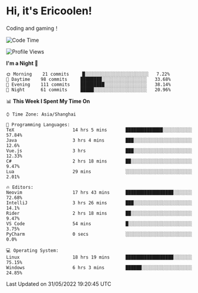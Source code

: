 # Hi, it's Ericoolen!
Coding and gaming！

<!--START_SECTION:waka-->
![Code Time](http://img.shields.io/badge/Code%20Time-301%20hrs%209%20mins-blue)

![Profile Views](http://img.shields.io/badge/Profile%20Views-3-blue)

**I'm a Night 🦉** 

```text
🌞 Morning    21 commits     █░░░░░░░░░░░░░░░░░░░░░░░░   7.22% 
🌆 Daytime    98 commits     ████████░░░░░░░░░░░░░░░░░   33.68% 
🌃 Evening    111 commits    █████████░░░░░░░░░░░░░░░░   38.14% 
🌙 Night      61 commits     █████░░░░░░░░░░░░░░░░░░░░   20.96%

```


📊 **This Week I Spent My Time On** 

```text
⌚︎ Time Zone: Asia/Shanghai

💬 Programming Languages: 
TeX                      14 hrs 5 mins       ██████████████░░░░░░░░░░░   57.84% 
Java                     3 hrs 4 mins        ███░░░░░░░░░░░░░░░░░░░░░░   12.6% 
Vue.js                   3 hrs               ███░░░░░░░░░░░░░░░░░░░░░░   12.33% 
C#                       2 hrs 18 mins       ██░░░░░░░░░░░░░░░░░░░░░░░   9.47% 
Lua                      29 mins             ░░░░░░░░░░░░░░░░░░░░░░░░░   2.01%

🔥 Editors: 
Neovim                   17 hrs 43 mins      ██████████████████░░░░░░░   72.68% 
IntelliJ                 3 hrs 26 mins       ███░░░░░░░░░░░░░░░░░░░░░░   14.1% 
Rider                    2 hrs 18 mins       ██░░░░░░░░░░░░░░░░░░░░░░░   9.47% 
VS Code                  54 mins             █░░░░░░░░░░░░░░░░░░░░░░░░   3.75% 
PyCharm                  0 secs              ░░░░░░░░░░░░░░░░░░░░░░░░░   0.0%

💻 Operating System: 
Linux                    18 hrs 19 mins      ██████████████████░░░░░░░   75.15% 
Windows                  6 hrs 3 mins        ██████░░░░░░░░░░░░░░░░░░░   24.85%

```


 Last Updated on 31/05/2022 19:20:45 UTC
<!--END_SECTION:waka-->

